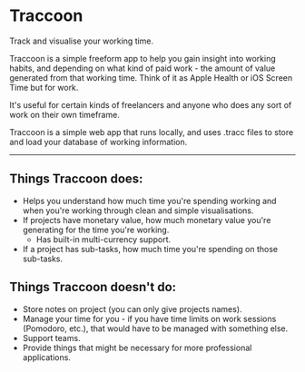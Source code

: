 # Traccoon

Track and visualise your working time.

Traccoon is a simple freeform app to help you gain insight into working habits, and depending on what kind of paid work - the amount of value generated from that working time. Think of it as Apple Health or iOS Screen Time but for work. 

It's useful for certain kinds of freelancers and anyone who does any sort of work on their own timeframe.

Traccoon is a simple web app that runs locally, and uses .tracc files to store and load your database of working information.

----

## Things Traccoon does:

- Helps you understand how much time you're spending working and when you're working through clean and simple visualisations.
- If projects have monetary value, how much monetary value you're generating for the time you're  working.
    - Has built-in multi-currency support.
- If a project has sub-tasks, how much time you're spending on those sub-tasks.


## Things Traccoon doesn't do:

- Store notes on project (you can only give projects names).
- Manage your time for you - if you have time limits on work sessions (Pomodoro, etc.), that would have to be managed with something else.
- Support teams.
- Provide things that might be necessary for more professional applications.